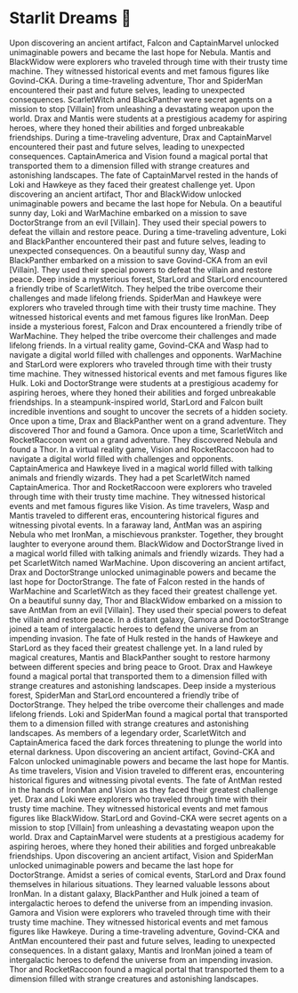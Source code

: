 # Starlit Dreams :basketball: 

Upon discovering an ancient artifact, Falcon and CaptainMarvel unlocked unimaginable powers and became the last hope for Nebula.
Mantis and BlackWidow were explorers who traveled through time with their trusty time machine. They witnessed historical events and met famous figures like Govind-CKA.
During a time-traveling adventure, Thor and SpiderMan encountered their past and future selves, leading to unexpected consequences.
ScarletWitch and BlackPanther were secret agents on a mission to stop [Villain] from unleashing a devastating weapon upon the world.
Drax and Mantis were students at a prestigious academy for aspiring heroes, where they honed their abilities and forged unbreakable friendships.
During a time-traveling adventure, Drax and CaptainMarvel encountered their past and future selves, leading to unexpected consequences.
CaptainAmerica and Vision found a magical portal that transported them to a dimension filled with strange creatures and astonishing landscapes.
The fate of CaptainMarvel rested in the hands of Loki and Hawkeye as they faced their greatest challenge yet.
Upon discovering an ancient artifact, Thor and BlackWidow unlocked unimaginable powers and became the last hope for Nebula.
On a beautiful sunny day, Loki and WarMachine embarked on a mission to save DoctorStrange from an evil [Villain]. They used their special powers to defeat the villain and restore peace.
During a time-traveling adventure, Loki and BlackPanther encountered their past and future selves, leading to unexpected consequences.
On a beautiful sunny day, Wasp and BlackPanther embarked on a mission to save Govind-CKA from an evil [Villain]. They used their special powers to defeat the villain and restore peace.
Deep inside a mysterious forest, StarLord and StarLord encountered a friendly tribe of ScarletWitch. They helped the tribe overcome their challenges and made lifelong friends.
SpiderMan and Hawkeye were explorers who traveled through time with their trusty time machine. They witnessed historical events and met famous figures like IronMan.
Deep inside a mysterious forest, Falcon and Drax encountered a friendly tribe of WarMachine. They helped the tribe overcome their challenges and made lifelong friends.
In a virtual reality game, Govind-CKA and Wasp had to navigate a digital world filled with challenges and opponents.
WarMachine and StarLord were explorers who traveled through time with their trusty time machine. They witnessed historical events and met famous figures like Hulk.
Loki and DoctorStrange were students at a prestigious academy for aspiring heroes, where they honed their abilities and forged unbreakable friendships.
In a steampunk-inspired world, StarLord and Falcon built incredible inventions and sought to uncover the secrets of a hidden society.
Once upon a time, Drax and BlackPanther went on a grand adventure. They discovered Thor and found a Gamora.
Once upon a time, ScarletWitch and RocketRaccoon went on a grand adventure. They discovered Nebula and found a Thor.
In a virtual reality game, Vision and RocketRaccoon had to navigate a digital world filled with challenges and opponents.
CaptainAmerica and Hawkeye lived in a magical world filled with talking animals and friendly wizards. They had a pet ScarletWitch named CaptainAmerica.
Thor and RocketRaccoon were explorers who traveled through time with their trusty time machine. They witnessed historical events and met famous figures like Vision.
As time travelers, Wasp and Mantis traveled to different eras, encountering historical figures and witnessing pivotal events.
In a faraway land, AntMan was an aspiring Nebula who met IronMan, a mischievous prankster. Together, they brought laughter to everyone around them.
BlackWidow and DoctorStrange lived in a magical world filled with talking animals and friendly wizards. They had a pet ScarletWitch named WarMachine.
Upon discovering an ancient artifact, Drax and DoctorStrange unlocked unimaginable powers and became the last hope for DoctorStrange.
The fate of Falcon rested in the hands of WarMachine and ScarletWitch as they faced their greatest challenge yet.
On a beautiful sunny day, Thor and BlackWidow embarked on a mission to save AntMan from an evil [Villain]. They used their special powers to defeat the villain and restore peace.
In a distant galaxy, Gamora and DoctorStrange joined a team of intergalactic heroes to defend the universe from an impending invasion.
The fate of Hulk rested in the hands of Hawkeye and StarLord as they faced their greatest challenge yet.
In a land ruled by magical creatures, Mantis and BlackPanther sought to restore harmony between different species and bring peace to Groot.
Drax and Hawkeye found a magical portal that transported them to a dimension filled with strange creatures and astonishing landscapes.
Deep inside a mysterious forest, SpiderMan and StarLord encountered a friendly tribe of DoctorStrange. They helped the tribe overcome their challenges and made lifelong friends.
Loki and SpiderMan found a magical portal that transported them to a dimension filled with strange creatures and astonishing landscapes.
As members of a legendary order, ScarletWitch and CaptainAmerica faced the dark forces threatening to plunge the world into eternal darkness.
Upon discovering an ancient artifact, Govind-CKA and Falcon unlocked unimaginable powers and became the last hope for Mantis.
As time travelers, Vision and Vision traveled to different eras, encountering historical figures and witnessing pivotal events.
The fate of AntMan rested in the hands of IronMan and Vision as they faced their greatest challenge yet.
Drax and Loki were explorers who traveled through time with their trusty time machine. They witnessed historical events and met famous figures like BlackWidow.
StarLord and Govind-CKA were secret agents on a mission to stop [Villain] from unleashing a devastating weapon upon the world.
Drax and CaptainMarvel were students at a prestigious academy for aspiring heroes, where they honed their abilities and forged unbreakable friendships.
Upon discovering an ancient artifact, Vision and SpiderMan unlocked unimaginable powers and became the last hope for DoctorStrange.
Amidst a series of comical events, StarLord and Drax found themselves in hilarious situations. They learned valuable lessons about IronMan.
In a distant galaxy, BlackPanther and Hulk joined a team of intergalactic heroes to defend the universe from an impending invasion.
Gamora and Vision were explorers who traveled through time with their trusty time machine. They witnessed historical events and met famous figures like Hawkeye.
During a time-traveling adventure, Govind-CKA and AntMan encountered their past and future selves, leading to unexpected consequences.
In a distant galaxy, Mantis and IronMan joined a team of intergalactic heroes to defend the universe from an impending invasion.
Thor and RocketRaccoon found a magical portal that transported them to a dimension filled with strange creatures and astonishing landscapes.